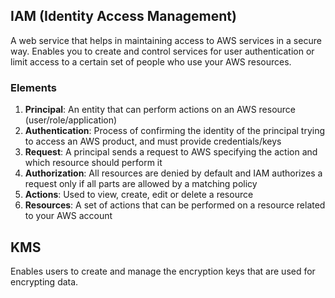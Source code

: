 ## IAM (Identity Access Management)

A web service that helps in maintaining access to AWS services in a secure way. Enables you to create and control services for user authentication or limit access to a certain set of people who use your AWS resources.

### Elements

1. **Principal**: An entity that can perform actions on an AWS resource (user/role/application)
2. **Authentication**: Process of confirming the identity of the principal trying to access an AWS product, and must provide credentials/keys
3. **Request**: A principal sends a request to AWS specifying the action and which resource should perform it
4. **Authorization**: All resources are denied by default and IAM authorizes a request only if all parts are allowed by a matching policy
5. **Actions**: Used to view, create, edit or delete a resource
6. **Resources**: A set of actions that can be performed on a resource related to your AWS account

## KMS

Enables users to create and manage the encryption keys that are used for encrypting data.
